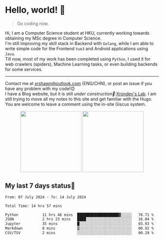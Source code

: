 # Hello, world! 🥰
> Go coding now.
  
Hi, I am a Computer Science student at HKU, currently working towards obtaining my MSc degree in Computer Science.  
I'm still improving my skill stack in Backend with `Golang`, while I am able to write simple code for the Frontend `Vue3` and Android applications using `Java`.  
Till now, most of my work has been completed using `Python`, I used it for web crawlers (spiders), Machine Learning tasks, or even building backends for some services.

-------
Contact me at xrshawn@outlook.com (ENG/CHN), or post an issue if you have any problem with my code!😊  
I have a Blog website, but it is still *under construction🚧*:[Xrondev's Lab](http://lab.xrondev.top/). I am still trying to move all my notes to this site and get familiar with the Hugo. You are welcome to leave a comment using the in-site Giscus system.  


<div align="center">
<div><img src="https://github-readme-stats.vercel.app/api?username=Xrondev&count_private=true" height="200px"/> <img src="https://github-readme-stats.vercel.app/api/top-langs/?username=Xrondev" height="200px"/></div>
</div>
<div align="center"></div>  

## My last 7 days status🧐

<!--START_SECTION:waka-->

```txt
From: 07 July 2024 - To: 14 July 2024

Total Time: 14 hrs 57 mins

Python           11 hrs 46 mins  ███████████████████▓░░░░░   78.71 %
JSON             2 hrs 23 mins   ████░░░░░░░░░░░░░░░░░░░░░   16.04 %
Jupyter          35 mins         █░░░░░░░░░░░░░░░░░░░░░░░░   03.93 %
Markdown         8 mins          ▒░░░░░░░░░░░░░░░░░░░░░░░░   00.92 %
CSV/TSV          2 mins          ░░░░░░░░░░░░░░░░░░░░░░░░░   00.29 %
```

<!--END_SECTION:waka-->
